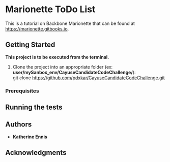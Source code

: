 # Marionette ToDo List 

This is a tutorial on Backbone Marionette that can be found at https://marionette.gitbooks.io.

## Getting Started

**This project is to be executed from the terminal.**
1. Clone the project into an appropriate folder (ex: **user/mySanbox_env/CayuseCandidateCodeChallenge/**): <br />git clone https://github.com/pdxkar/CayuseCandidateCodeChallenge.git

### Prerequisites


## Running the tests

## Authors

* **Katherine Ennis**

## Acknowledgments
